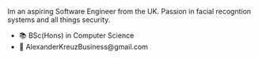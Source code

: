 Im an aspiring Software Engineer from the UK. Passion in facial recogntion systems and all things security.

<ul>
<li>📚 BSc(Hons) in Computer Science</li>
<li>📧 AlexanderKreuzBusiness@gmail.com</li>
</ul>
